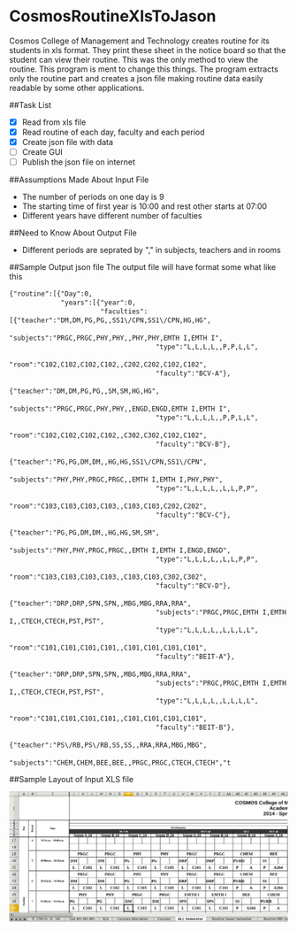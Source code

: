 # CosmosRoutineXlsToJason
Cosmos College of Management and Technology creates routine for its students in xls format. They print these sheet in the notice board so that the student can view their routine. This was the only method to view the routine. 
This program is ment to change this things. The program extracts only the routine part and creates a json file making routine data easily readable by some other applications. 


##Task List
- [x] Read from xls file
- [x] Read routine of each day, faculty and each period
- [x] Create json file with data
- [ ] Create GUI
- [ ] Publish the json file on internet

##Assumptions Made About Input File
- The number of periods on one day is 9 
- The starting time of first year is 10:00 and rest other starts at 07:00
- Different years have different number of faculties

##Need to Know About Output File
- Different periods are seprated by "," in subjects, teachers and in rooms

##Sample Output json file
The output file will have format some what like this 
```
{"routine":[{"Day":0,
             "years":[{"year":0,
                       "faculties":[{"teacher":"DM,DM,PG,PG,,SS1\/CPN,SS1\/CPN,HG,HG",
                                     "subjects":"PRGC,PRGC,PHY,PHY,,PHY,PHY,EMTH I,EMTH I",
                                     "type":"L,L,L,L,,P,P,L,L",
                                     "room":"C102,C102,C102,C102,,C202,C202,C102,C102",
                                     "faculty":"BCV-A"},
                                    {"teacher":"DM,DM,PG,PG,,SM,SM,HG,HG",
                                     "subjects":"PRGC,PRGC,PHY,PHY,,ENGD,ENGD,EMTH I,EMTH I",
                                     "type":"L,L,L,L,,P,P,L,L",
                                     "room":"C102,C102,C102,C102,,C302,C302,C102,C102",
                                     "faculty":"BCV-B"},
                                    {"teacher":"PG,PG,DM,DM,,HG,HG,SS1\/CPN,SS1\/CPN",
                                     "subjects":"PHY,PHY,PRGC,PRGC,,EMTH I,EMTH I,PHY,PHY",
                                     "type":"L,L,L,L,,L,L,P,P",
                                     "room":"C103,C103,C103,C103,,C103,C103,C202,C202",
                                     "faculty":"BCV-C"},
                                    {"teacher":"PG,PG,DM,DM,,HG,HG,SM,SM",
                                     "subjects":"PHY,PHY,PRGC,PRGC,,EMTH I,EMTH I,ENGD,ENGD",
                                     "type":"L,L,L,L,,L,L,P,P",
                                     "room":"C103,C103,C103,C103,,C103,C103,C302,C302",
                                     "faculty":"BCV-D"},
                                    {"teacher":"DRP,DRP,SPN,SPN,,MBG,MBG,RRA,RRA",
                                     "subjects":"PRGC,PRGC,EMTH I,EMTH I,,CTECH,CTECH,PST,PST",
                                     "type":"L,L,L,L,,L,L,L,L",
                                     "room":"C101,C101,C101,C101,,C101,C101,C101,C101",
                                     "faculty":"BEIT-A"},
                                    {"teacher":"DRP,DRP,SPN,SPN,,MBG,MBG,RRA,RRA",
                                     "subjects":"PRGC,PRGC,EMTH I,EMTH I,,CTECH,CTECH,PST,PST",
                                     "type":"L,L,L,L,,L,L,L,L",
                                     "room":"C101,C101,C101,C101,,C101,C101,C101,C101",
                                     "faculty":"BEIT-B"},
                                    {"teacher":"PS\/RB,PS\/RB,SS,SS,,RRA,RRA,MBG,MBG",
                                     "subjects":"CHEM,CHEM,BEE,BEE,,PRGC,PRGC,CTECH,CTECH","t

```

##Sample Layout of Input XLS file

![Image of Yaktocat](https://github.com/lastab/CosmosRoutineXlsToJason/blob/master/sample/xls_sample.jpg)
